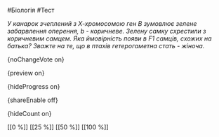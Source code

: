 #Біологія #Тест

*У канарок зчеплений з Х-хромосомою ген В зумовлює зелене забарвлення оперення, b - коричневе. Зелену самку cхрестили з коричневим самцем. Яка ймовірність появи в F1 самців, схожих на батька? Зважте на те, що в птахів гетерогаметна стать - жіноча.*

{noChangeVote on}

{preview on}

{hideProgress on}

{shareEnable off}

{hideCount on}

[[0 %]]
[[25 %]]
[[50 %]]
[[100 %]]
